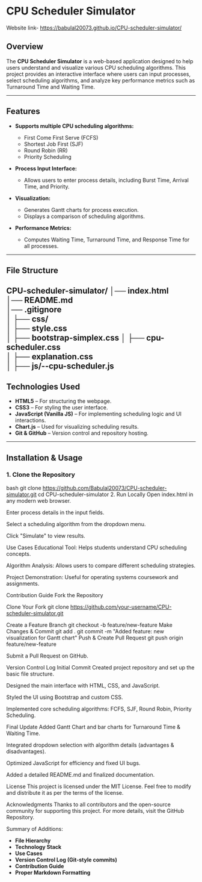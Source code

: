 # CPU Scheduler Simulator
Website link- https://babulal20073.github.io/CPU-scheduler-simulator/

## Overview

The **CPU Scheduler Simulator** is a web-based application designed to help users understand and visualize various CPU scheduling algorithms. This project provides an interactive interface where users can input processes, select scheduling algorithms, and analyze key performance metrics such as Turnaround Time and Waiting Time.

---

## Features

- **Supports multiple CPU scheduling algorithms:**
  - First Come First Serve (FCFS)
  - Shortest Job First (SJF)
  - Round Robin (RR)
  - Priority Scheduling

- **Process Input Interface:**  
  - Allows users to enter process details, including Burst Time, Arrival Time, and Priority.

- **Visualization:**
  - Generates Gantt charts for process execution.
  - Displays a comparison of scheduling algorithms.

- **Performance Metrics:**
  - Computes Waiting Time, Turnaround Time, and Response Time for all processes.

---

## File Structure

CPU-scheduler-simulator/
│── index.html             
│── README.md                  
│── .gitignore              
│
├── css/               
│   ├── style.css         
│   ├── bootstrap-simplex.css 
│   ├── cpu-scheduler.css   
│   ├── explanation.css      
│
├── js/--cpu-scheduler.js
---

## Technologies Used

- **HTML5** – For structuring the webpage.  
- **CSS3** – For styling the user interface.  
- **JavaScript (Vanilla JS)** – For implementing scheduling logic and UI interactions.  
- **Chart.js** – Used for visualizing scheduling results.  
- **Git & GitHub** – Version control and repository hosting.

---

## Installation & Usage

### 1. Clone the Repository
bash
git clone https://github.com/Babulal20073/CPU-scheduler-simulator.git
cd CPU-scheduler-simulator
2. Run Locally
Open index.html in any modern web browser.

Enter process details in the input fields.

Select a scheduling algorithm from the dropdown menu.

Click "Simulate" to view results.

Use Cases
Educational Tool: Helps students understand CPU scheduling concepts.

Algorithm Analysis: Allows users to compare different scheduling strategies.

Project Demonstration: Useful for operating systems coursework and assignments.

Contribution Guide
Fork the Repository

Clone Your Fork
git clone https://github.com/your-username/CPU-scheduler-simulator.git

Create a Feature Branch
git checkout -b feature/new-feature
Make Changes & Commit
git add .
git commit -m "Added feature: new visualization for Gantt chart"
Push & Create Pull Request
git push origin feature/new-feature

Submit a Pull Request on GitHub.

Version Control Log
Initial Commit
Created project repository and set up the basic file structure.

Designed the main interface with HTML, CSS, and JavaScript.

Styled the UI using Bootstrap and custom CSS.

Implemented core scheduling algorithms: FCFS, SJF, Round Robin, Priority Scheduling.

Final Update
Added Gantt Chart and bar charts for Turnaround Time & Waiting Time.

Integrated dropdown selection with algorithm details (advantages & disadvantages).

Optimized JavaScript for efficiency and fixed UI bugs.

Added a detailed README.md and finalized documentation.

License
This project is licensed under the MIT License. Feel free to modify and distribute it as per the terms of the license.

Acknowledgments
Thanks to all contributors and the open-source community for supporting this project.
For more details, visit the GitHub Repository.


Summary of Additions:
- **File Hierarchy**
- **Technology Stack**
- **Use Cases**
- **Version Control Log (Git-style commits)**
- **Contribution Guide**
- **Proper Markdown Formatting**

